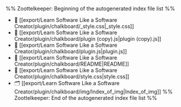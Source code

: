 %% Zoottelkeeper: Beginning of the autogenerated index file list  %%
- 📄 [[export/Learn Software Like a Software Creator/plugin/chalkboard/_style.css|_style.css]]
- 📄 [[export/Learn Software Like a Software Creator/plugin/chalkboard/plugin (copy).js|plugin (copy).js]]
- 📄 [[export/Learn Software Like a Software Creator/plugin/chalkboard/plugin.js|plugin.js]]
- 📄 [[export/Learn Software Like a Software Creator/plugin/chalkboard/README|README]]
- 📄 [[export/Learn Software Like a Software Creator/plugin/chalkboard/style.css|style.css]]
- 🗂️ [[export/Learn Software Like a Software Creator/plugin/chalkboard/img/Index_of_img|Index_of_img]]
%% Zoottelkeeper: End of the autogenerated index file list  %%
